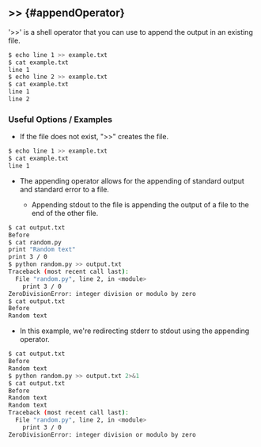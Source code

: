 ---
---

\>\>    {#appendOperator}
-----

'&gt;&gt;' is a shell operator that you can use to append the output in an existing file.

~~~ bash
$ echo line 1 >> example.txt
$ cat example.txt
line 1
$ echo line 2 >> example.txt
$ cat example.txt
line 1
line 2
~~~

<!--more-->

### Useful Options / Examples

* If the file does not exist, "&gt;&gt;" creates the file.

~~~ bash
$ echo line 1 >> example.txt
$ cat example.txt
line 1
~~~

* The appending operator allows for the appending of standard output and standard error to a file.

  * Appending stdout to the file is appending the output of a file to the end of the other file.

~~~ bash
$ cat output.txt
Before
$ cat random.py
print "Random text"
print 3 / 0
$ python random.py >> output.txt
Traceback (most recent call last):
  File "random.py", line 2, in <module>
    print 3 / 0
ZeroDivisionError: integer division or modulo by zero
$ cat output.txt
Before
Random text
~~~

  * In this example, we're redirecting stderr to stdout using the appending operator.
 

~~~ bash
$ cat output.txt
Before
Random text
$ python random.py >> output.txt 2>&1
$ cat output.txt
Before
Random text
Random text
Traceback (most recent call last):
  File "random.py", line 2, in <module>
    print 3 / 0
ZeroDivisionError: integer division or modulo by zero
~~~

